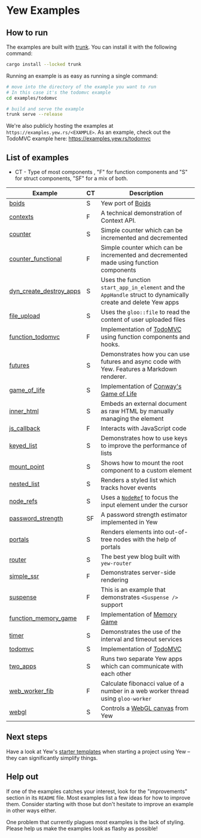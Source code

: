 # Yew Examples

## How to run

The examples are built with [trunk](https://github.com/thedodd/trunk).
You can install it with the following command:

```bash
cargo install --locked trunk
```

Running an example is as easy as running a single command:

```bash
# move into the directory of the example you want to run
# In this case it's the todomvc example
cd examples/todomvc

# build and serve the example
trunk serve --release
```

We're also publicly hosting the examples at `https://examples.yew.rs/<EXAMPLE>`.
As an example, check out the TodoMVC example here: <https://examples.yew.rs/todomvc>

## List of examples

 - CT - Type of most components , "F" for function components and "S" for struct components, "SF" for a mix of both.

| Example                                            | CT | Description                                                                                                                        |
| -------------------------------------------------- | -- | ---------------------------------------------------------------------------------------------------------------------------------- |
| [boids](boids)                                     | S  | Yew port of [Boids](https://en.wikipedia.org/wiki/Boids)                                                                           |
| [contexts](contexts)                               | F  | A technical demonstration of Context API.                                                                                          |
| [counter](counter)                                 | S  | Simple counter which can be incremented and decremented                                                                            |
| [counter_functional](counter_functional)           | F  | Simple counter which can be incremented and decremented made using function components                                             |
| [dyn_create_destroy_apps](dyn_create_destroy_apps) | S  | Uses the function `start_app_in_element` and the `AppHandle` struct to dynamically create and delete Yew apps                      |
| [file_upload](file_upload)                         | S  | Uses the `gloo::file` to read the content of user uploaded files                                                                   |
| [function_todomvc](function_todomvc)               | F  | Implementation of [TodoMVC](http://todomvc.com/) using function components and hooks.                                              |
| [futures](futures)                                 | S  | Demonstrates how you can use futures and async code with Yew. Features a Markdown renderer.                                        |
| [game_of_life](game_of_life)                       | S  | Implementation of [Conway's Game of Life](https://en.wikipedia.org/wiki/Conway%27s_Game_of_Life)                                   |
| [inner_html](inner_html)                           | S  | Embeds an external document as raw HTML by manually managing the element                                                           |
| [js_callback](js_callback)                         | F  | Interacts with JavaScript code                                                                                                     |
| [keyed_list](keyed_list)                           | S  | Demonstrates how to use keys to improve the performance of lists                                                                   |
| [mount_point](mount_point)                         | S  | Shows how to mount the root component to a custom element                                                                          |
| [nested_list](nested_list)                         | S  | Renders a styled list which tracks hover events                                                                                    |
| [node_refs](node_refs)                             | S  | Uses a [`NodeRef`](https://yew.rs/docs/concepts/components/refs) to focus the input element under the cursor                       |
| [password_strength](password_strength)             | SF | A password strength estimator implemented in Yew                                                                                   |
| [portals](portals)                                 | S  | Renders elements into out-of-tree nodes with the help of portals                                                                   |
| [router](router)                                   | S  | The best yew blog built with `yew-router`                                                                                          |
| [simple_ssr](simple_ssr)                           | F  | Demonstrates server-side rendering                                                                                                 |
| [suspense](suspense)                               | F  | This is an example that demonstrates `<Suspense />` support                                                                        |
| [function_memory_game](function_memory_game)       | F  | Implementation of [Memory Game](https://github.com/bradlygreen/Memory-Game)                                                        |
| [timer](timer)                                     | S  | Demonstrates the use of the interval and timeout services                                                                          |
| [todomvc](todomvc)                                 | S  | Implementation of [TodoMVC](http://todomvc.com/)                                                                                   |
| [two_apps](two_apps)                               | S  | Runs two separate Yew apps which can communicate with each other                                                                   |
| [web_worker_fib](web_worker_fib)                   | F  | Calculate fibonacci value of a number in a web worker thread using `gloo-worker`                                                   |
| [webgl](webgl)                                     | S  | Controls a [WebGL canvas](https://developer.mozilla.org/en-US/docs/Web/API/WebGL_API/Tutorial/Getting_started_with_WebGL) from Yew |

## Next steps

Have a look at Yew's [starter templates](https://yew.rs/docs/getting-started/starter-templates) when starting a project using Yew – they can significantly simplify things.

## Help out

If one of the examples catches your interest, look for the "improvements" section in its `README` file.
Most examples list a few ideas for how to improve them.
Consider starting with those but don't hesitate to improve an example in other ways either.

One problem that currently plagues most examples is the lack of styling.
Please help us make the examples look as flashy as possible!
